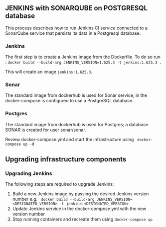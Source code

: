 ## JENKINS with SONARQUBE on POSTGRESQL database

This process describes how to run Jenkins CI service connected to a SonarQube service that persists its data in a Postgresql database. 

### Jenkins
The first step is to create a Jenkins image from the Dockerfile. To do so run : 
```docker build --build-arg JENKINS_VERSION=1.625.3 -t jenkins:1.625.3 .```

This will create an image `jenkins:1.625.3`.

### Sonar
The standard image from dockerhub is used for Sonar service; in the docker-compose is configured to use a PostgreSQL database.
 
### Postgres
The standard image from dockerhub is used for Postgres; a database SONAR is created for user sonar/sonar.


Review docker-compose.yml and start the infrastructure using 
``` docker-compose up -d```



## Upgrading infrastructure components

### Upgrading Jenkins
The following steps are required to upgrade Jenkins:

1. Build a new Jenkins image by passing the desired Jenkins version number e.g. ``` docker build --build-arg JENKINS_VERSION=<DESIGNATED_VERSION> -t jenkins:<DESIGNATED_VERSION>```
2. Update Jenkins service in the docker-compose.yml with the new version number
3. Stop running containers and recreate them using ```docker-compose up```
